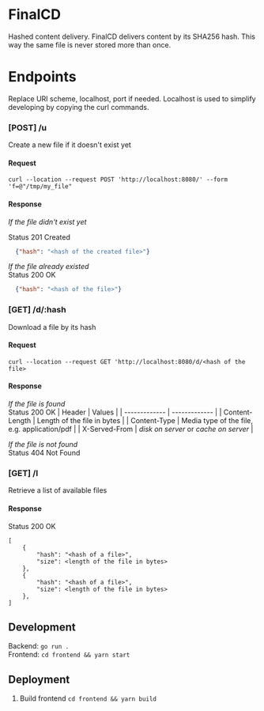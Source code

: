 # FinalCD
Hashed content delivery. FinalCD delivers content by its SHA256 hash. 
This way the same file is never stored more than once. 


# Endpoints
Replace URI scheme, localhost, port if needed. Localhost is used to simplify developing by copying the curl commands.

### [POST] /u
Create a new file if it doesn't exist yet
#### Request
```shell
curl --location --request POST 'http://localhost:8080/' --form 'f=@"/tmp/my_file"
```
#### Response
_If the file didn't exist yet_  


Status 201 Created
```json
  {"hash": "<hash of the created file>"}
```
_If the file already existed_  
Status 200 OK
```json
  {"hash": "<hash of the file>"}
```

### [GET] /d/:hash
Download a file by its hash
#### Request
```shell
curl --location --request GET 'http://localhost:8080/d/<hash of the file>
```
#### Response
_If the file is found_  
Status 200 OK
| Header  | Values |
| ------------- | ------------- |
| Content-Length  | Length of the file in bytes  |
| Content-Type  | Media type of the file, e.g. application/pdf  |
| X-Served-From | _disk on server_ or _cache on server_ |

_If the file is not found_  
Status 404 Not Found

### [GET] /l
Retrieve a list of available files
#### Response
Status 200 OK
```
[
    {
        "hash": "<hash of a file>",
        "size": <length of the file in bytes>
    },
    {
        "hash": "<hash of a file>",
        "size": <length of the file in bytes>
    },    
]
```


## Development
Backend: `go run .`  
Frontend: `cd frontend && yarn start`

## Deployment
1. Build frontend `cd frontend && yarn build`


